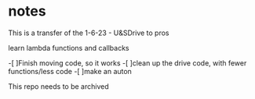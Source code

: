 # notes

This is a transfer of the 1-6-23 - U&SDrive to pros

learn lambda functions and callbacks

-[ ]Finish moving code, so it works
-[ ]clean up the drive code, with fewer functions/less code
-[ ]make an auton

This repo needs to be archived
